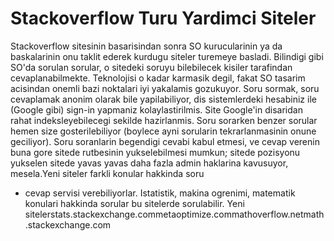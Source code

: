 # Stackoverflow Turu Yardimci Siteler

Stackoverflow sitesinin basarisindan sonra SO kurucularinin ya da
baskalarinin onu taklit ederek kurdugu siteler turemeye
basladi. Bilindigi gibi SO'da sorulan sorular, o sitedeki soruyu
bilebilecek kisiler tarafindan cevaplanabilmekte. Teknolojisi o kadar
karmasik degil, fakat SO tasarim acisindan onemli bazi noktalari iyi
yakalamis gozukuyor. Soru sormak, soru cevaplamak anonim olarak bile
yapilabiliyor, dis sistemlerdeki hesabiniz ile (Google gibi) sign-in
yapmaniz kolaylastirilmis. Site Google'in disaridan rahat
indeksleyebilecegi sekilde hazirlanmis. Soru sorarken benzer sorular
hemen size gosterilebiliyor (boylece ayni sorularin tekrarlanmasinin
onune geciliyor). Soru soranlarin begendigi cevabi kabul etmesi, ve
cevap verenin buna gore sitede rutbesinin yukselebilmesi mumkun;
sitede pozisyonu yukselen sitede yavas yavas daha fazla admin
haklarina kavusuyor, mesela.Yeni siteler farkli konular hakkinda soru
- cevap servisi verebiliyorlar. Istatistik, makina ogrenimi, matematik
konulari hakkinda sorular bu sitelerde sorulabilir. Yeni
sitelerstats.stackexchange.commetaoptimize.commathoverflow.netmath.stackexchange.com




